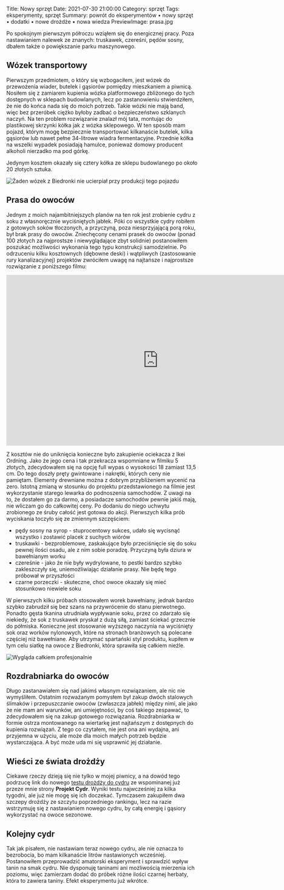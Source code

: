 Title: Nowy sprzęt
Date: 2021-07-30 21:00:00
Category: sprzęt
Tags: eksperymenty, sprzęt
Summary: powrót do eksperymentów • nowy sprzęt • dodatki • nowe drożdże • nowa wiedza
PreviewImage: prasa.jpg

Po spokojnym pierwszym półroczu wziąłem się do energicznej pracy. Poza nastawianiem nalewek ze znanych: truskawek, czereśni, pędów sosny, dbałem także o powiększanie parku maszynowego.

## Wózek transportowy

Pierwszym przedmiotem, o który się wzbogaciłem, jest wózek do przewożenia wiader, butelek i gąsiorów pomiędzy mieszkaniem a piwnicą. Nosiłem się z zamiarem kupienia wózka platformowego zbliżonego do tych dostępnych w sklepach budowlanych, lecz po zastanowieniu stwierdziłem, że nie do końca nada się do moich potrzeb. Takie wózki nie mają band, więc bez przeróbek ciężko byłoby zadbać o bezpieczeństwo szklanych naczyń. Na ten problem rozwiązanie znalazł mój tata, montując do plastikowej skrzynki kółka jak z wózka sklepowego. W ten sposób mam pojazd, którym mogę bezpiecznie transportować kilkanaście butelek, kilka gąsiorów lub nawet pełne 34-litrowe wiadra fermentacyjne. Przednie kółka na wszelki wypadek posiadają hamulce, ponieważ domowy producent alkoholi nierzadko ma pod górkę.

Jedynym kosztem okazały się cztery kółka ze sklepu budowlanego po około 20 złotych sztuka.

![Żaden wózek z Biedronki nie ucierpiał przy produkcji tego pojazdu]({attach}wozek-w-piwnicy.jpg)

## Prasa do owoców

Jednym z moich najambitniejszych planów na ten rok jest zrobienie cydru z soku z własnoręcznie wyciśniętych jabłek. Póki co wszystkie cydry robiłem z gotowych soków tłoczonych, a przyczyną, poza niesprzyjającą porą roku, był brak prasy do owoców. Zniechęcony cenami prasek do owoców (ponad 100 złotych za najprostsze i niewyglądające zbyt solidnie) postanowiłem poszukać możliwości wykonania tego typu konstrukcji samodzielnie. Po odrzuceniu kilku kosztownych (dębowne deski) i wątpliwych (zastosowanie rury kanalizacyjnej) projektów zwróciłem uwagę na najtańsze i najprostsze rozwiązanie z poniższego filmu:

<iframe width="800" height="450" src="https://www.youtube-nocookie.com/embed/HQn_OgWCXIk" title="YouTube video player" frameborder="0" allow="accelerometer; autoplay; clipboard-write; encrypted-media; gyroscope; picture-in-picture" allowfullscreen></iframe>

Z kosztów nie do uniknięcia konieczne było zakupienie ociekacza z Ikei Ordning. Jako że jego cena i tak przekracza wspomniane w filmiku 5 złotych, zdecydowałem się na opcję full wypas o wysokości 18 zamiast 13,5 cm. Do tego doszły pręty gwintowane i nakrętki, których ceny nie pamiętam. Elementy drewniane można z dobrym przybliżeniem wycenić na zero. Istotną zmianą w stosunku do projektu przedstawionego na filmie jest wykorzystanie starego lewarka do podnoszenia samochodów. Z uwagi na to, że dostałem go za darmo, a posiadacze samochodów pewnie jakiś mają, nie wliczam go do całkowitej ceny. Po dodaniu do niego uchwytu zrobionego ze śruby całość jest gotowa do akcji. Pierwszych kilka prób wyciskania toczyło się ze zmiennym szczęściem:

 - pędy sosny na syrop - stuprocentowy sukces, udało się wycisnąć wszystko i zostawić placek z suchych wiórów
 - truskawki - bezproblemowe, zaskakujące było przeciśnięcie się do soku pewnej ilości osadu, ale z nim sobie poradzę. Przyczyną była dziura w bawełnianym worku
 - czereśnie - jako że nie były wydrylowane, to pestki bardzo szybko zakleszczyły się, uniemożliwiając działanie prasy. Nie będę tego próbował w przyszłości
 - czarne porzeczki - skuteczne, choć owoce okazały się mieć stosunkowo niewiele soku

W pierwszych kilku próbach stosowałem worek bawełniany, jednak bardzo szybko zabrudził się bez szans na przywrócenie do stanu pierwotnego. Ponadto gęsta tkanina utrudniała wypływanie soku, przez co zdarzało się niekiedy, że sok z truskawek pryskał z dużą siłą, zamiast ściekać grzecznie do półmiska. Konieczne jest stosowanie wyższego naczynia na wyciśnięty sok oraz worków nylonowych, które na stronach branżowych są polecane częściej niż bawełniane. Aby utrzymać spartański styl produktu, kupiłem w tym celu siatkę na owoce z Biedronki, która sprawiła się całkiem nieźle.

![Wygląda całkiem profesjonalnie]({attach}prasa.jpg)

## Rozdrabniarka do owoców

Długo zastanawiałem się nad jakimś własnym rozwiązaniem, ale nic nie wymyśliłem. Ostatnim rozważanym pomysłem był zakup dwóch stalowych ślimaków i przepuszczanie owoców (zwłaszcza jabłek) między nimi, ale jako że nie mam ani warunków, ani umiejętności, by coś takiego zespawać, to zdecydowałem się na zakup gotowego rozwiązania. Rozdrabniarka w formie ostrza montowanego na wiertarkę jest najtańszym z dostępnych do kupienia rozwiązań. Z tego co czytałem, nie jest ona ani wydajna, ani przyjemna w użyciu, ale może dla moich małych potrzeb będzie wystarczająca. A być może uda mi się usprawnić jej działanie.

## Wieści ze świata drożdży

Ciekawe rzeczy dzieją się nie tylko w mojej piwnicy, a na dowód tego podrzucę link do nowego [testu drożdży do cydru](https://projektcydr.pl/?p=4611) ze wspominanej już przeze mnie strony **Projekt Cydr**. Wyniki testu najwcześniej za kilka tygodni, ale już nie mogę się ich doczekać. Tymczasem zakupiłem dwa szczepy drożdży ze szczytu poprzedniego rankingu, lecz na razie wstrzymuję się z nastawianiem nowego cydru, by całą energię i gąsiory wykorzystać na owoce sezonowe.

## Kolejny cydr

Tak jak pisałem, nie nastawiam teraz nowego cydru, ale nie oznacza to bezrobocia, bo mam kilkanaście litrów nastawionych wcześniej. Postanowiłem przeprowadzić amatorski eksperyment i sprawdzić wpływ tanin na smak cydru. Nie dysponuję taninami ani możliwością mierzenia ich poziomu, więc zamierzam dodać do próbek różne ilości czarnej herbaty, która to zawiera taniny. Efekt eksperymentu już wkrótce.
